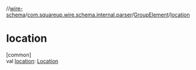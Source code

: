//[wire-schema](../../../index.md)/[com.squareup.wire.schema.internal.parser](../index.md)/[GroupElement](index.md)/[location](location.md)

# location

[common]\
val [location](location.md): [Location](../../com.squareup.wire.schema/-location/index.md)
